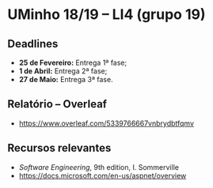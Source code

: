 <!-- ----------------------------------------------------------------------- -->

# UMinho 18/19 – LI4 (grupo 19)

<!-- ----------------------------------------------------------------------- -->

## Deadlines

* **25 de Fevereiro:** Entrega 1ª fase;
* **1 de Abril:** Entrega 2ª fase;
* **27 de Maio:** Entrega 3ª fase.

<!-- ----------------------------------------------------------------------- -->

## Relatório – Overleaf

* https://www.overleaf.com/5339766667vnbrydbtfqmv

<!-- ----------------------------------------------------------------------- -->

## Recursos relevantes

* *Software Engineering*, 9th edition, I. Sommerville
* https://docs.microsoft.com/en-us/aspnet/overview

<!-- ----------------------------------------------------------------------- -->
